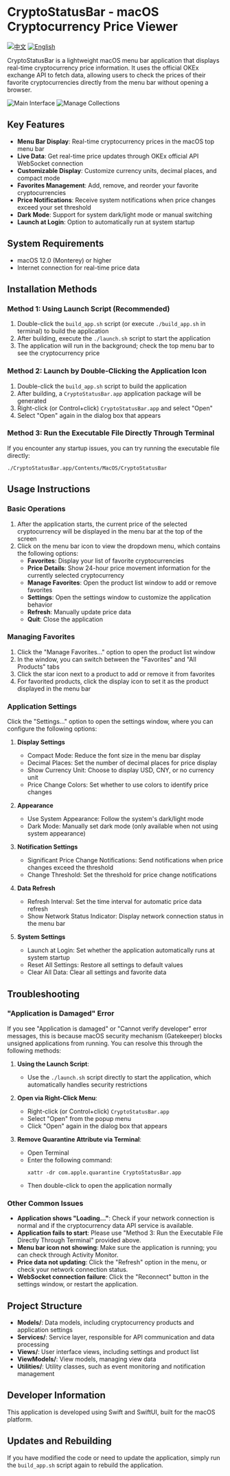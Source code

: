 # CryptoStatusBar - macOS Cryptocurrency Price Viewer

[![中文](https://img.shields.io/badge/语言-中文-red.svg)](README.md) [![English](https://img.shields.io/badge/Language-English-blue.svg)](README_EN.md)

CryptoStatusBar is a lightweight macOS menu bar application that displays real-time cryptocurrency price information. It uses the official OKEx exchange API to fetch data, allowing users to check the prices of their favorite cryptocurrencies directly from the menu bar without opening a browser.

![Main Interface](img/main_interface.png)
![Manage Collections](img/manage_collections.png)

## Key Features

- **Menu Bar Display**: Real-time cryptocurrency prices in the macOS top menu bar
- **Live Data**: Get real-time price updates through OKEx official API WebSocket connection
- **Customizable Display**: Customize currency units, decimal places, and compact mode
- **Favorites Management**: Add, remove, and reorder your favorite cryptocurrencies
- **Price Notifications**: Receive system notifications when price changes exceed your set threshold
- **Dark Mode**: Support for system dark/light mode or manual switching
- **Launch at Login**: Option to automatically run at system startup

## System Requirements

- macOS 12.0 (Monterey) or higher
- Internet connection for real-time price data

## Installation Methods

### Method 1: Using Launch Script (Recommended)

1. Double-click the `build_app.sh` script (or execute `./build_app.sh` in terminal) to build the application
2. After building, execute the `./launch.sh` script to start the application
3. The application will run in the background; check the top menu bar to see the cryptocurrency price

### Method 2: Launch by Double-Clicking the Application Icon

1. Double-click the `build_app.sh` script to build the application
2. After building, a `CryptoStatusBar.app` application package will be generated
3. Right-click (or Control+click) `CryptoStatusBar.app` and select "Open"
4. Select "Open" again in the dialog box that appears

### Method 3: Run the Executable File Directly Through Terminal

If you encounter any startup issues, you can try running the executable file directly:

```
./CryptoStatusBar.app/Contents/MacOS/CryptoStatusBar
```

## Usage Instructions

### Basic Operations

1. After the application starts, the current price of the selected cryptocurrency will be displayed in the menu bar at the top of the screen
2. Click on the menu bar icon to view the dropdown menu, which contains the following options:
   - **Favorites**: Display your list of favorite cryptocurrencies
   - **Price Details**: Show 24-hour price movement information for the currently selected cryptocurrency
   - **Manage Favorites**: Open the product list window to add or remove favorites
   - **Settings**: Open the settings window to customize the application behavior
   - **Refresh**: Manually update price data
   - **Quit**: Close the application

### Managing Favorites

1. Click the "Manage Favorites..." option to open the product list window
2. In the window, you can switch between the "Favorites" and "All Products" tabs
3. Click the star icon next to a product to add or remove it from favorites
4. For favorited products, click the display icon to set it as the product displayed in the menu bar

### Application Settings

Click the "Settings..." option to open the settings window, where you can configure the following options:

1. **Display Settings**
   - Compact Mode: Reduce the font size in the menu bar display
   - Decimal Places: Set the number of decimal places for price display
   - Show Currency Unit: Choose to display USD, CNY, or no currency unit
   - Price Change Colors: Set whether to use colors to identify price changes

2. **Appearance**
   - Use System Appearance: Follow the system's dark/light mode
   - Dark Mode: Manually set dark mode (only available when not using system appearance)

3. **Notification Settings**
   - Significant Price Change Notifications: Send notifications when price changes exceed the threshold
   - Change Threshold: Set the threshold for price change notifications

4. **Data Refresh**
   - Refresh Interval: Set the time interval for automatic price data refresh
   - Show Network Status Indicator: Display network connection status in the menu bar

5. **System Settings**
   - Launch at Login: Set whether the application automatically runs at system startup
   - Reset All Settings: Restore all settings to default values
   - Clear All Data: Clear all settings and favorite data

## Troubleshooting

### "Application is Damaged" Error

If you see "Application is damaged" or "Cannot verify developer" error messages, this is because macOS security mechanism (Gatekeeper) blocks unsigned applications from running. You can resolve this through the following methods:

1. **Using the Launch Script**:
   - Use the `./launch.sh` script directly to start the application, which automatically handles security restrictions

2. **Open via Right-Click Menu**:
   - Right-click (or Control+click) `CryptoStatusBar.app`
   - Select "Open" from the popup menu
   - Click "Open" again in the dialog box that appears
   
3. **Remove Quarantine Attribute via Terminal**:
   - Open Terminal
   - Enter the following command:
     ```
     xattr -dr com.apple.quarantine CryptoStatusBar.app
     ```
   - Then double-click to open the application normally

### Other Common Issues

- **Application shows "Loading..."**: Check if your network connection is normal and if the cryptocurrency data API service is available.
- **Application fails to start**: Please use "Method 3: Run the Executable File Directly Through Terminal" provided above.
- **Menu bar icon not showing**: Make sure the application is running; you can check through Activity Monitor.
- **Price data not updating**: Click the "Refresh" option in the menu, or check your network connection status.
- **WebSocket connection failure**: Click the "Reconnect" button in the settings window, or restart the application.

## Project Structure

- **Models/**: Data models, including cryptocurrency products and application settings
- **Services/**: Service layer, responsible for API communication and data processing
- **Views/**: User interface views, including settings and product list
- **ViewModels/**: View models, managing view data
- **Utilities/**: Utility classes, such as event monitoring and notification management

## Developer Information

This application is developed using Swift and SwiftUI, built for the macOS platform.

## Updates and Rebuilding

If you have modified the code or need to update the application, simply run the `build_app.sh` script again to rebuild the application. 